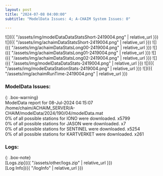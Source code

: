 ```yaml
---
layout: post
title: "2024-07-08 04:00:00"
subtitle: "ModelData Issues: 4; A-CHAIM System Issues: 0"

---
```


![]({{ "/assets/img/modelDataDataStatsShort-2419004.png" | relative_url }})
![]({{ "/assets/img/achaimDataStatsShort-2419004.png" | relative_url }})
![]({{ "/assets/img/achaimDataStatsLong00-2419004.png" | relative_url }})
![]({{ "/assets/img/achaimDataStatsLong01-2419004.png" | relative_url }})
![]({{ "/assets/img/achaimDataStatsLong02-2419004.png" | relative_url }})
![]({{ "/assets/img/modelDataDataStats-2419004.png" | relative_url }})
![]({{ "/assets/img/modelDataStationStats-2419004.png" | relative_url }})
![]({{ "/assets/img/achaimRunTime-2419004.png" | relative_url }})


### ModelData Issues:  
  
{: .box-warning}  
 ModelData report for 08-Jul-2024 04:15:07   
 /home/chaim/ACHAIM_SERVER/A-CHAIM/modelData/2024/190/04/modelData.mat   
 0% of all possible stations for IONO were downloaded. x5799   
 0% of all possible stations for JASON were downloaded. x7   
 0% of all possible stations for SENTINEL were downloaded. x5254   
 0% of all possible stations for KARTVERKET were downloaded. x261   
  


### Logs:  
  
{: .box-note}  
[Logs.zip]({{ "/assets/other/logs.zip" | relative_url }})  
[Log Info]({{ "/logInfo" | relative_url }})  
